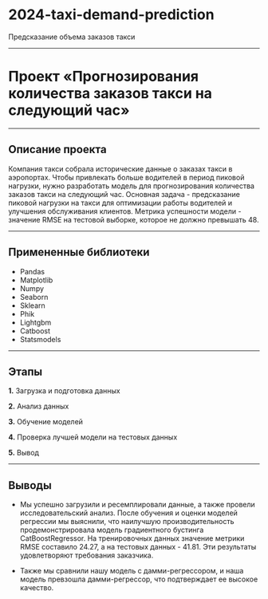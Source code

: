 # 2024-taxi-demand-prediction
Предсказание объема заказов такси

---

# **Проект «Прогнозирования количества заказов такси на следующий час»**

---

## **Описание проекта**

Компания такси собрала исторические данные о заказах такси в аэропортах. Чтобы привлекать больше водителей в период пиковой нагрузки, нужно разработать модель для прогнозирования количества заказов такси на следующий час.
Основная задача - предсказание пиковой нагрузки на такси для оптимизации работы водителей и улучшения обслуживания клиентов. Метрика успешности модели - значение RMSE на тестовой выборке, которое не должно превышать 48.

---

## **Примененные библиотеки**

* Pandas 
* Matplotlib
* Numpy
* Seaborn
* Sklearn
* Phik
* Lightgbm
* Catboost
* Statsmodels

---

## **Этапы**

**1.** Загрузка и подготовка данных

**2.** Анализ данных

**3.** Обучение моделей

**4.** Проверка лучшей модели на тестовых данных

**5.** Вывод

---

## **Выводы**

- Мы успешно загрузили и ресемплировали данные, а также провели исследовательский анализ. После обучения и оценки моделей регрессии мы выяснили, что наилучшую производительность продемонстрировала модель градиентного бустинга CatBoostRegressor. На тренировочных данных значение метрики RMSE составило 24.27, а на тестовых данных - 41.81. Эти результаты удовлетворяют требования заказчика.

- Также мы сравнили нашу модель с дамми-регрессором, и наша модель превзошла дамми-регрессор, что подтверждает ее высокое качество.


